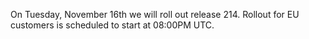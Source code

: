 On Tuesday, November 16th  we will roll out release 214. Rollout for EU customers is scheduled to start at 08:00PM UTC.
